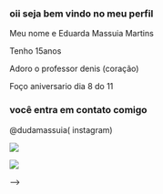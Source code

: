 ### oii seja bem vindo no meu perfil
Meu nome e Eduarda Massuia Martins 



Tenho 15anos 



Adoro o professor denis (coração)



Foço aniversario dia 8 do 11 



### você entra em contato comigo
@dudamassuia( instagram)


![](https://media.tenor.com/9Get-BFsdfAAAAAM/spongebob-spongebob-meme.gif)




![](https://editor.p5js.org/DudaMassuia/sketches/eJ9HT417h)




-->
